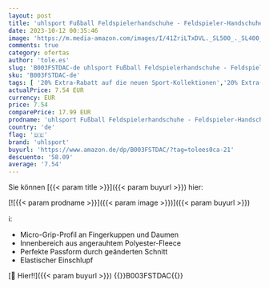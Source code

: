 ```yaml
---
layout: post
title: 'uhlsport Fußball Feldspielerhandschuhe - Feldspieler-Handschuhe für Herren  Damen  Kinder - Running Jogging Handschuhe mit Micro-Grip-Profil für warme und trockene Hände bei kaltem Wetter'
date: 2023-10-12 00:35:46
image: 'https://m.media-amazon.com/images/I/41ZriLTxDVL._SL500_._SL400_.jpg'
comments: true
category: ofertas
author: 'tole.es'
slug: 'B003FSTDAC-de uhlsport Fußball Feldspielerhandschuhe - Feldspieler-...'
sku: 'B003FSTDAC-de'
tags: [ '20% Extra-Rabatt auf die neuen Sport-Kollektionen','20% Extra-Rabatt: auf Top-Sportartikel','Arborist Merchandising Root','Ausgewählte Sportartikel','Child 3','Fashion','Running-Bekleidung','Running-Bekleidung für Damen','Running-Bekleidung für Herren','Running-Handschuhe für Damen','Running-Handschuhe für Herren','Self Service','Special Features Stores','Sport & Freizeit','Sport Apparel Sales','Sportangebot: Uhlsport','Sportartspezifische Bekleidung','Sports-Promotions','ef3a019d-6628-41d5-b303-291126686917_0','ef3a019d-6628-41d5-b303-291126686917_101','ef3a019d-6628-41d5-b303-291126686917_2301','ef3a019d-6628-41d5-b303-291126686917_3701','ef3a019d-6628-41d5-b303-291126686917_5701','ef3a019d-6628-41d5-b303-291126686917_7401','ef3a019d-6628-41d5-b303-291126686917_8801','uhlsport','🇩🇪', ]
actualPrice: 7.54 EUR
currency: EUR
price: 7.54
comparePrice: 17.99 EUR
prodname: 'uhlsport Fußball Feldspielerhandschuhe - Feldspieler-Handschuhe für Herren  Damen  Kinder - Running Jogging Handschuhe mit Micro-Grip-Profil für warme und trockene Hände bei kaltem Wetter'
country: 'de'
flag: '🇩🇪'
brand: 'uhlsport'
buyurl: 'https://www.amazon.de/dp/B003FSTDAC/?tag=tolees0ca-21'
descuento: '58.09'
average: '7.54'
---
```


Sie können [{{< param title >}}]({{< param buyurl >}}) hier:

[![{{< param prodname >}}]({{< param image >}})]({{< param buyurl >}})

ℹ️:

- Micro-Grip-Profil an Fingerkuppen und Daumen
- Innenbereich aus angerauhtem Polyester-Fleece
- Perfekte Passform durch geänderten Schnitt
- Elastischer Einschlupf

[🛒 Hier!!]({{< param buyurl >}})
{{<world>}}B003FSTDAC{{</world>}}
